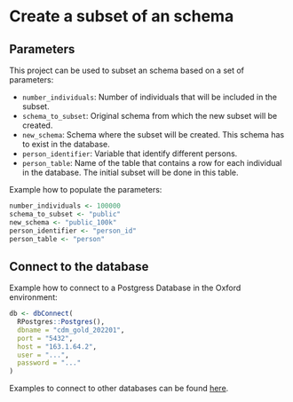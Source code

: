 # Create a subset of an schema

## Parameters
This project can be used to subset an schema based on a set of parameters:
- `number_individuals`: Number of individuals that will be included in the subset.
- `schema_to_subset`: Original schema from which the new subset will be created.
- `new_schema`: Schema where the subset will be created. This schema has to exist in the database.
- `person_identifier`: Variable that identify different persons.
- `person_table`: Name of the table that contains a row for each individual in the database. The initial subset will be done in this table.

Example how to populate the parameters:
```r
number_individuals <- 100000
schema_to_subset <- "public"
new_schema <- "public_100k"
person_identifier <- "person_id"
person_table <- "person"
```

## Connect to the database
Example how to connect to a Postgress Database in the Oxford environment:
```r
db <- dbConnect(
  RPostgres::Postgres(),
  dbname = "cdm_gold_202201",
  port = "5432",
  host = "163.1.64.2",
  user = "...",
  password = "..."
)
```

Examples to connect to other databases can be found [here](https://darwin-eu.github.io/CDMConnector/articles/a04_DBI_connection_examples.html).
